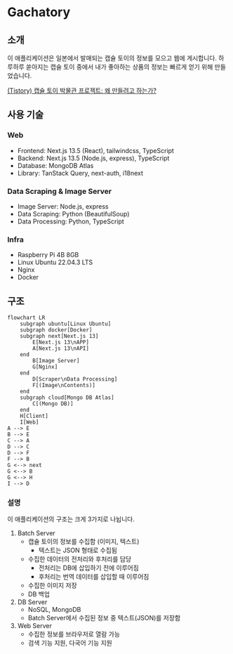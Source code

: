 # Gachatory

## 소개

이 애플리케이션은 일본에서 발매되는 캡슐 토이의 정보를 모으고 웹에 게시합니다. 하루하루 쏟아지는 캡슐 토이 중에서 내가 좋아하는 상품의 정보는 빠르게 얻기 위해 만들었습니다.

[(Tistory) 캡슐 토이 박물관 프로젝트: 왜 만들려고 하는가?](https://marshmelona.tistory.com/26)

## 사용 기술

### Web

- Frontend: Next.js 13.5 (React), tailwindcss, TypeScript
- Backend: Next.js 13.5 (Node.js, express), TypeScript
- Database: MongoDB Atlas
- Library: TanStack Query, next-auth, i18next

### Data Scraping & Image Server

- Image Server: Node.js, express
- Data Scraping: Python (BeautifulSoup)
- Data Processing: Python, TypeScript

### Infra

- Raspberry Pi 4B 8GB
- Linux Ubuntu 22.04.3 LTS
- Nginx
- Docker

## 구조

```mermaid
flowchart LR
    subgraph ubuntu[Linux Ubuntu]
    subgraph docker[Docker]
    subgraph next[Next.js 13]
        E[Next.js 13\nAPP]
        A[Next.js 13\nAPI]
    end
        B[Image Server]
        G[Nginx]
    end
        D[Scraper\nData Processing]
        F[(Image\nContents)]
    end
    subgraph cloud[Mongo DB Atlas]
        C[(Mongo DB)]
    end
    H[Client]
    I[Web]
A --> E
B --> E
C --> A
D --> C
D --> F
F --> B
G <--> next
G <--> B
G <--> H
I --> D
```

### 설명

이 애플리케이션의 구조는 크게 3가지로 나뉩니다.

1. Batch Server
   - 캡슐 토이의 정보를 수집함 (이미지, 텍스트)
     - 텍스트는 JSON 형태로 수집됨
   - 수집한 데이터의 전처리와 후처리를 담당
     - 전처리는 DB에 삽입하기 전에 이루어짐
     - 후처리는 번역 데이터를 삽입할 때 이루어짐
   - 수집한 이미지 저장
   - DB 백업
2. DB Server
   - NoSQL, MongoDB
   - Batch Server에서 수집된 정보 중 텍스트(JSON)를 저장함
3. Web Server
   - 수집한 정보를 브라우저로 열람 가능
   - 검색 기능 지원, 다국어 기능 지원
